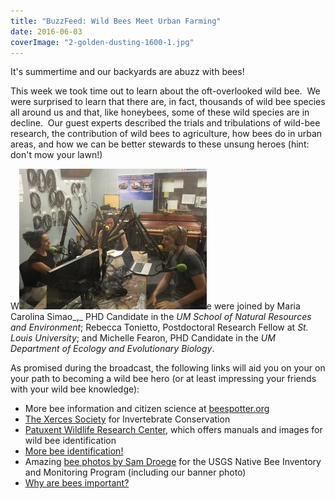 ```yaml
---
title: "BuzzFeed: Wild Bees Meet Urban Farming"
date: 2016-06-03
coverImage: "2-golden-dusting-1600-1.jpg"
---
```


It's summertime and our backyards are abuzz with bees!

This week we took time out to learn about the oft-overlooked wild bee.  We were surprised to learn that there are, in fact, thousands of wild bee species all around us and that, like honeybees, some of these wild species are in decline.  Our guest experts described the trials and tribulations of wild-bee research, the contribution of wild bees to agriculture, how bees do in urban areas, and how we can be better stewards to these unsung heroes (hint: don't mow your lawn!)

W[![Slack for iOS Upload (1)](images/Slack-for-iOS-Upload-1-300x225.jpg)](http://www.hotinhere.us/wp-content/uploads/2016/06/Slack-for-iOS-Upload-1.jpg)e were joined by Maria Carolina Simao_,_ PHD Candidate in the _UM School of Natural Resources and Environment_; Rebecca Tonietto, Postdoctoral Research Fellow at _St. Louis University_; and Michelle Fearon, PHD Candidate in the _UM Department of Ecology and Evolutionary Biology_.

As promised during the broadcast, the following links will aid you on your on your path to becoming a wild bee hero (or at least impressing your friends with your wild bee knowledge):

- More bee information and citizen science at [beespotter.org](http://beespotter.org)
- [The Xerces Society](http://www.xerces.org/) for Invertebrate Conservation
- [Patuxent Wildlife Research Center](http://www.pwrc.usgs.gov/ "Patuxent Wildlife Research Center"), which offers manuals and images for wild bee identification
- [More bee identification!](http://www.discoverlife.org/mp/20q?search=Apoidea)
- Amazing [bee photos by Sam Droege](https://www.flickr.com/people/usgsbiml/) for the USGS Native Bee Inventory and Monitoring Program (including our banner photo)
- [Why are bees important?](http://nativeplants.msu.edu/pollination)
